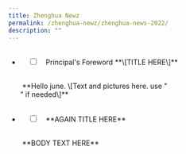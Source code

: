 ```yaml
---
title: Zhenghua Newz
permalink: /zhenghua-newz/zhenghua-news-2022/
description: ""
---
```


<ul class="jekyllcodex\_accordion">  <li>    <input type="checkbox" id="accordion1">    <label for="accordion1">Principal's Foreword **\[TITLE HERE\]** </label>    <div>        <p> **Hello june. \[Text and pictures here. use "<br>" if needed\]** <br>  
  
</p>    </div></li>  
<li>    <input type="checkbox" id="accordion2">    <label for="accordion2">**AGAIN TITLE HERE**</label>    <div>      <p> **BODY TEXT HERE**</p>    </div></li>  
  
</ul>